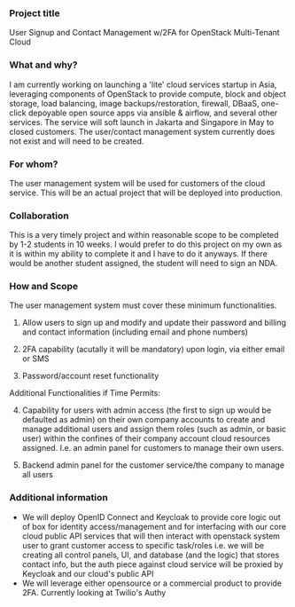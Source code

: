 ### Project title

User Signup and Contact Management w/2FA for OpenStack Multi-Tenant Cloud

### What and why?

I am currently working on launching a 'lite' cloud services startup in Asia, leveraging components of OpenStack to provide compute, block and object storage, load balancing, image backups/restoration, firewall, DBaaS, one-click depoyable open source apps via ansible & airflow, and several other services. The service will soft launch in Jakarta and Singapore in May to closed customers. The user/contact management system currently does not exist and will need to be created.

### For whom?

The user management system will be used for customers of the cloud service. This will be an actual project that will be deployed into production.

### Collaboration

This is a very timely project and within reasonable scope to be completed by 1-2 students in 10 weeks. I would prefer to do this project on my own as it is within my ability to complete it and I have to do it anyways. If there would be another student assigned, the student will need to sign an NDA.

### How and Scope

The user management system must cover these minimum functionalities.

1.  Allow users to sign up and modify and update their password and billing and contact information (including email and phone numbers)

2.  2FA capability (acutally it will be mandatory) upon login, via either email or SMS

3.  Password/account reset functionality

Additional Functionalities if Time Permits:

4.  Capability for users with admin access (the first to sign up would be defaulted as admin) on their own company accounts to create and manage additional users and assign them roles (such as admin, or basic user) within the confines of their company account cloud resources assigned. I.e. an admin panel for customers to manage their own users.

5.  Backend admin panel for the customer service/the company to manage all users

### Additional information

- We will deploy OpenID Connect and Keycloak to provide core logic out of box for identity access/management and for interfacing with our core cloud public API services that will then interact with openstack system user to grant customer access to specific task/roles
  i.e. we will be creating all control panels, UI, and database (and the logic) that stores contact info, but the auth piece against cloud service will be proxied by Keycloak and our cloud's public API
- We will leverage either opensource or a commercial product to provide 2FA. Currently looking at Twilio's Authy
